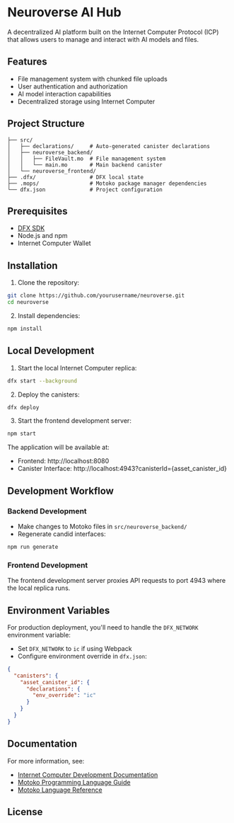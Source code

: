 # Neuroverse AI Hub

A decentralized AI platform built on the Internet Computer Protocol (ICP) that allows users to manage and interact with AI models and files.

## Features

- File management system with chunked file uploads
- User authentication and authorization
- AI model interaction capabilities
- Decentralized storage using Internet Computer

## Project Structure

```
├── src/
│   ├── declarations/     # Auto-generated canister declarations
│   ├── neuroverse_backend/
│   │   ├── FileVault.mo  # File management system
│   │   └── main.mo       # Main backend canister
│   └── neuroverse_frontend/
├── .dfx/                 # DFX local state
├── .mops/                # Motoko package manager dependencies
└── dfx.json              # Project configuration
```

## Prerequisites

- [DFX SDK](https://internetcomputer.org/docs/current/developer-docs/setup/install)
- Node.js and npm
- Internet Computer Wallet

## Installation

1. Clone the repository:
```bash
git clone https://github.com/yourusername/neuroverse.git
cd neuroverse
```

2. Install dependencies:
```bash
npm install
```

## Local Development

1. Start the local Internet Computer replica:
```bash
dfx start --background
```

2. Deploy the canisters:
```bash
dfx deploy
```

3. Start the frontend development server:
```bash
npm start
```

The application will be available at:
- Frontend: http://localhost:8080
- Canister Interface: http://localhost:4943?canisterId={asset_canister_id}

## Development Workflow

### Backend Development

- Make changes to Motoko files in `src/neuroverse_backend/`
- Regenerate candid interfaces:
```bash
npm run generate
```

### Frontend Development

The frontend development server proxies API requests to port 4943 where the local replica runs.

## Environment Variables

For production deployment, you'll need to handle the `DFX_NETWORK` environment variable:

- Set `DFX_NETWORK` to `ic` if using Webpack
- Configure environment override in `dfx.json`:
```json
{
  "canisters": {
    "asset_canister_id": {
      "declarations": {
        "env_override": "ic"
      }
    }
  }
}
```

## Documentation

For more information, see:
- [Internet Computer Development Documentation](https://internetcomputer.org/docs/current/developer-docs/setup/deploy-locally)
- [Motoko Programming Language Guide](https://internetcomputer.org/docs/current/motoko/main/motoko)
- [Motoko Language Reference](https://internetcomputer.org/docs/current/motoko/main/language-manual)

## License
